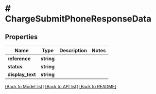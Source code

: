 # # ChargeSubmitPhoneResponseData

## Properties

Name | Type | Description | Notes
------------ | ------------- | ------------- | -------------
**reference** | **string** |  |
**status** | **string** |  |
**display_text** | **string** |  |

[[Back to Model list]](../../README.md#models) [[Back to API list]](../../README.md#endpoints) [[Back to README]](../../README.md)
